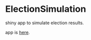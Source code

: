 ElectionSimulation
==================

shiny app to simulate election results.

app is [here](http://glimmer.rstudio.com/mdbrown/ElectionSimulation/). 
